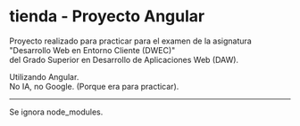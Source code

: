 # tienda - Proyecto Angular

Proyecto realizado para practicar para el examen de la asignatura "Desarrollo Web en Entorno Cliente (DWEC)"<br>
del Grado Superior en Desarrollo de Aplicaciones Web (DAW).

Utilizando Angular.<br>
No IA, no Google. (Porque era para practicar).

------------------------------------
Se ignora node_modules.
